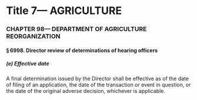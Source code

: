 
# Title 7— AGRICULTURE
### CHAPTER 98— DEPARTMENT OF AGRICULTURE REORGANIZATION
#### § 6998. Director review of determinations of hearing officers
##### (e) Effective date

A final determination issued by the Director shall be effective as of the date of filing of an application, the date of the transaction or event in question, or the date of the original adverse decision, whichever is applicable.
